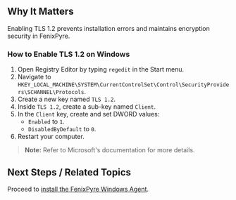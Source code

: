 
## Why It Matters

Enabling TLS 1.2 prevents installation errors and maintains encryption security in FenixPyre.

### How to Enable TLS 1.2 on Windows

1. Open Registry Editor by typing `regedit` in the Start menu.
2. Navigate to `HKEY_LOCAL_MACHINE\SYSTEM\CurrentControlSet\Control\SecurityProviders\SCHANNEL\Protocols`.
3. Create a new key named `TLS 1.2`.
4. Inside `TLS 1.2`, create a sub-key named `Client`.
5. In the `Client` key, create and set DWORD values:
   - `Enabled` to `1`.
   - `DisabledByDefault` to `0`.
6. Restart your computer.

> **Note:** Refer to Microsoft's documentation for more details.

## Next Steps / Related Topics

Proceed to [install the FenixPyre Windows Agent](/03-setup-&-installation/install-windows-agent.md).